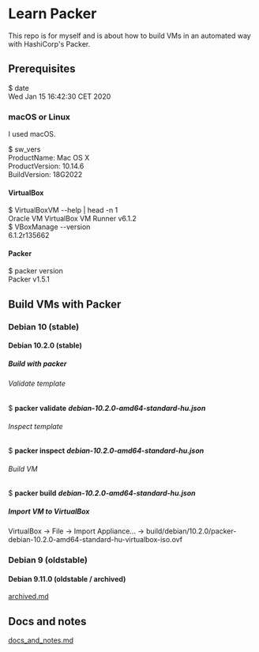 # Learn Packer

This repo is for myself and is about how to build VMs in an automated way with HashiCorp's Packer.  

## Prerequisites

$ date  
Wed Jan 15 16:42:30 CET 2020    

### macOS or Linux

I used macOS.  

$ sw_vers  
ProductName:	Mac OS X  
ProductVersion:	10.14.6  
BuildVersion:	18G2022  

#### VirtualBox

$ VirtualBoxVM --help | head -n 1  
Oracle VM VirtualBox VM Runner v6.1.2  
$ VBoxManage --version  
6.1.2r135662  

#### Packer

$ packer version  
Packer v1.5.1  

## Build VMs with Packer

### Debian 10 (stable)

#### Debian 10.2.0 (stable)

##### Build with packer

###### Validate template

$ **packer validate** ***debian-10.2.0-amd64-standard-hu.json***  

###### Inspect template

$ **packer inspect** ***debian-10.2.0-amd64-standard-hu.json***  

###### Build VM

$ **packer build** ***debian-10.2.0-amd64-standard-hu.json***  

##### Import VM to VirtualBox

VirtualBox -> File -> Import Appliance... -> build/debian/10.2.0/packer-debian-10.2.0-amd64-standard-hu-virtualbox-iso.ovf  

### Debian 9 (oldstable)

#### Debian 9.11.0 (oldstable / archived)

[archived.md](archived.md)  

## Docs and notes

[docs_and_notes.md](docs_and_notes.md)  
